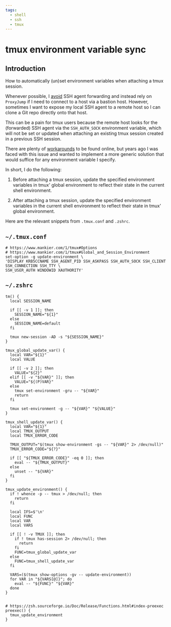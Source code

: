 ```yaml
---
tags:
  - shell
  - ssh
  - tmux
---
```


# tmux environment variable sync

## Introduction

How to automatically (un)set environment variables when attaching a tmux session.

Whenever possible, I [avoid][1] SSH agent forwarding and instead rely on `ProxyJump` if I need to
connect to a host via a bastion host. However, sometimes I want to expose my local SSH agent to a
remote host so I can clone a Git repo directly onto that host.

This can be a pain for tmux users because the remote host looks for the (forwarded) SSH agent
via the `SSH_AUTH_SOCK` environment variable, which will not be set or updated when attaching an
existing tmux session created in a previous SSH session.

There are plenty of [workarounds][2] to be found online, but years ago I was faced with this issue
and wanted to implement a more generic solution that would suffice for any environment variable I
specify.

In short, I do the following:

1. Before attaching a tmux session, update the specified environment variables in tmux' global
   environment to reflect their state in the current shell environment.

1. After attaching a tmux session, update the specified environment variables in the current shell
   environment to reflect their state in tmux' global environment.

Here are the relevant snippets from `.tmux.conf` and `.zshrc`.

## `~/.tmux.conf`

``` text
# https://www.mankier.com/1/tmux#Options
# https://www.mankier.com/1/tmux#Global_and_Session_Environment
set-option -g update-environment \
'DISPLAY KRB5CCNAME SSH_AGENT_PID SSH_ASKPASS SSH_AUTH_SOCK SSH_CLIENT SSH_CONNECTION SSH_TTY \
SSH_USER_AUTH WINDOWID XAUTHORITY'
```

## `~/.zshrc`

``` shell
tm() {
  local SESSION_NAME

  if [[ -v 1 ]]; then
    SESSION_NAME="${1}"
  else
    SESSION_NAME=default
  fi

  tmux new-session -AD -s "${SESSION_NAME}"
}

tmux_global_update_var() {
  local VAR="${1}"
  local VALUE

  if [[ -v 2 ]]; then
    VALUE="${2}"
  elif [[ -v "${VAR}" ]]; then
    VALUE="${(P)VAR}"
  else
    tmux set-environment -gru -- "${VAR}"
    return
  fi

  tmux set-environment -g -- "${VAR}" "${VALUE}"
}

tmux_shell_update_var() {
  local VAR="${1}"
  local TMUX_OUTPUT
  local TMUX_ERROR_CODE

  TMUX_OUTPUT="$(tmux show-environment -gs -- "${VAR}" 2> /dev/null)"
  TMUX_ERROR_CODE="${?}"

  if [[ "${TMUX_ERROR_CODE}" -eq 0 ]]; then
    eval -- "${TMUX_OUTPUT}"
  else
    unset -- "${VAR}"
  fi
}

tmux_update_environment() {
  if ! whence -p -- tmux > /dev/null; then
    return
  fi

  local IFS=$'\n'
  local FUNC
  local VAR
  local VARS

  if [[ ! -v TMUX ]]; then
    if ! tmux has-session 2> /dev/null; then
      return
    fi
    FUNC=tmux_global_update_var
  else
    FUNC=tmux_shell_update_var
  fi

  VARS=($(tmux show-options -gv -- update-environment))
  for VAR in "${VARS[@]}"; do
    eval -- "${FUNC}" "${VAR}"
  done
}


# https://zsh.sourceforge.io/Doc/Release/Functions.html#index-preexec
preexec() {
  tmux_update_environment
}
```

[1]: https://www.infoworld.com/article/3619278/proxyjump-is-safer-than-ssh-agent-forwarding.html
[2]: https://gist.github.com/martijnvermaat/8070533


<!-- vim: set ft=markdown : -->
